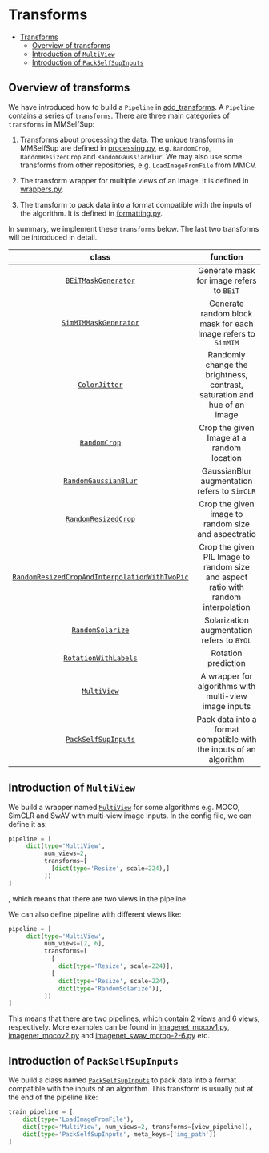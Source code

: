 # Transforms

- [Transforms]()
  - [Overview of transforms](#overview-of-transforms)
  - [Introduction of `MultiView`](#introduction-of-multiview)
  - [Introduction of `PackSelfSupInputs`](#introduction-of-packselfsupinputs)


## Overview of transforms
We have introduced how to build a `Pipeline` in [add_transforms](./add_transforms.md). A `Pipeline` contains a series of
`transforms`. There are three main categories of `transforms` in MMSelfSup:
1. Transforms about processing the data. The unique transforms in MMSelfSup are defined in [processing.py](https://github.com/open-mmlab/mmselfsup/blob/1.x/mmselfsup/datasets/transforms/processing.py), e.g. `RandomCrop`, `RandomResizedCrop` and `RandomGaussianBlur`.
We may also use some transforms from other repositories, e.g. `LoadImageFromFile` from MMCV.

2. The transform wrapper for multiple views of an image. It is defined in [wrappers.py](https://github.com/open-mmlab/mmselfsup/blob/1.x/mmselfsup/datasets/transforms/wrappers.py).
3. The transform to pack data into a format compatible with the inputs of the algorithm. It is defined in [formatting.py](https://github.com/open-mmlab/mmselfsup/blob/1.x/mmselfsup/datasets/transforms/formatting.py).

In summary, we implement these `transforms` below. The last two transforms will be introduced in detail.

|                                                      class                                                      | function| 
| :-------------------------------------------------------------------------------------------------------------: | :------:| 
|                           [`BEiTMaskGenerator`](mmselfsup.datasets.BEiTMaskGenerator)                           | Generate mask for image refers to `BEiT`| 
|                         [`SimMIMMaskGenerator`](mmselfsup.datasets.SimMIMMaskGenerator)                         | Generate random block mask for each Image refers to `SimMIM` |  
|                                 [`ColorJitter`](mmselfsup.datasets.ColorJitter)                                 | Randomly change the brightness, contrast, saturation and hue of an image |  
|                                  [`RandomCrop`](mmselfsup.datasets.RandomCrop)                                  | Crop the given Image at a random location | 
|                          [`RandomGaussianBlur`](mmselfsup.datasets.RandomGaussianBlur)                          | GaussianBlur augmentation refers to `SimCLR` | 
|                           [`RandomResizedCrop`](mmselfsup.datasets.RandomResizedCrop)                           | Crop the given image to random size and aspectratio | 
| [`RandomResizedCropAndInterpolationWithTwoPic`](mmselfsup.datasets.RandomResizedCropAndInterpolationWithTwoPic) | Crop the given PIL Image to random size and aspect ratio with random interpolation| 
|                              [`RandomSolarize`](mmselfsup.datasets.RandomSolarize)                              | Solarization augmentation refers to `BYOL`| 
|                          [`RotationWithLabels`](mmselfsup.datasets.RotationWithLabels)                          | Rotation prediction| 
|                          [`MultiView`](mmselfsup.datasets.transforms.MultiView)                                 | A wrapper for algorithms with multi-view image inputs| 
|                          [`PackSelfSupInputs`](mmselfsup.datasets.PackSelfSupInputs)                            | Pack data into a format compatible with the inputs of an algorithm | 




## Introduction of `MultiView`
We build a wrapper named [`MultiView`](mmselfsup.datasets.transforms.MultiView) for some algorithms e.g. MOCO, SimCLR and SwAV with multi-view image inputs. In the config file, we can 
define it as:
```python
pipeline = [
     dict(type='MultiView',
          num_views=2,
          transforms=[
            [dict(type='Resize', scale=224),]
          ])
]
```
, which means that there are two views in the pipeline.

We can also define pipeline with different views like:
```python
pipeline = [
     dict(type='MultiView',
          num_views=[2, 6],
          transforms=[
            [   
              dict(type='Resize', scale=224)],
            [
              dict(type='Resize', scale=224),
              dict(type='RandomSolarize')],
          ])
]
```
This means that there are two pipelines, which contain 2 views and 6 views, respectively.
More examples can be found in [imagenet_mocov1.py](https://github.com/open-mmlab/mmselfsup/blob/1.x/configs/selfsup/_base_/datasets/imagenet_mocov1.py), [imagenet_mocov2.py](https://github.com/open-mmlab/mmselfsup/blob/1.x/configs/selfsup/_base_/datasets/imagenet_mocov2.py) and [imagenet_swav_mcrop-2-6.py](https://github.com/open-mmlab/mmselfsup/blob/1.x/configs/selfsup/_base_/datasets/imagenet_swav_mcrop-2-6.py) etc.  

## Introduction of `PackSelfSupInputs`
We build a class named [`PackSelfSupInputs`](mmselfsup.datasets.transforms.PackSelfSupInputs) to pack data into a format compatible with the inputs of an algorithm. This transform
is usually put at the end of the pipeline like:
```python
train_pipeline = [
    dict(type='LoadImageFromFile'),
    dict(type='MultiView', num_views=2, transforms=[view_pipeline]),
    dict(type='PackSelfSupInputs', meta_keys=['img_path'])
]
```

